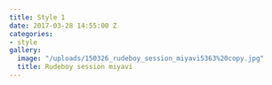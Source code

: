 ```yaml
---
title: Style 1
date: 2017-03-28 14:55:00 Z
categories:
- style
gallery:
  image: "/uploads/150326_rudeboy_session_miyavi5363%20copy.jpg"
  title: Rudeboy session miyavi
---
```


